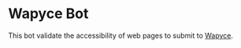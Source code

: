 # Wapyce Bot

This bot validate the accessibility of web pages to submit to [Wapyce](https://github.com/wapyce/wapyce).
